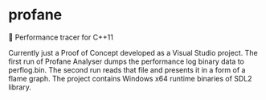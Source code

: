 # profane
:construction: Performance tracer for C++11

Currently just a Proof of Concept developed as a Visual Studio project.
The first run of Profane Analyser dumps the performance log binary data to perflog.bin.
The second run reads that file and presents it in a form of a flame graph.
The project contains Windows x64 runtime binaries of SDL2 library.